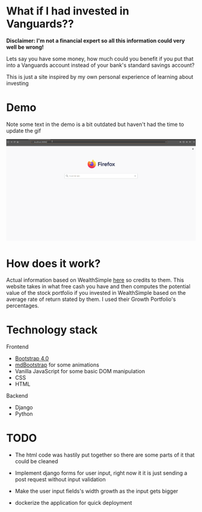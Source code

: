 # What if I had invested in Vanguards??


**Disclaimer: I'm not a financial expert so all this information could very well be wrong!**


Lets say you have some money, how much could you benefit if you put that into a Vanguards account instead of your bank's standard savings account?

This is just a site inspired by my own personal experience of learning about investing




# Demo
Note some text in the demo is a bit outdated but haven't had the time to update the gif

![Demo](img/demo.gif)




# How does it work?

Actual information based on WealthSimple [here](https://help.wealthsimple.com/hc/en-ca/articles/214187018-How-has-the-Growth-portfolio-performed-) so credits to them. This website takes in what free cash you have and
then computes the potential value of the stock portfolio if you invested in WealthSimple based on the average rate of return stated by them. I used their Growth Portfolio's percentages.

# Technology stack

Frontend
* [Bootstrap 4.0](https://getbootstrap.com/)
* [mdBootstrap](https://mdbootstrap.com/) for some animations
* Vanilla JavaScript for some basic DOM manipulation
* CSS
* HTML

Backend
* Django
* Python

# TODO

* The html code was hastily put together so there are some parts of it that could be cleaned

* Implement django forms for user input, right now it it is just sending a post request without input validation

* Make the user input fields's width growth as the input gets bigger

* dockerize the application for quick deployment
